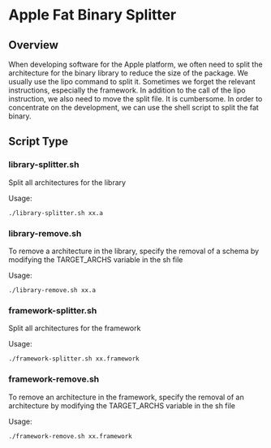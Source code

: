 # Apple Fat Binary Splitter

## Overview

When developing software for the Apple platform, we often need to split the architecture for the binary library to reduce the size of the package. We usually use the lipo command to split it. Sometimes we forget the relevant instructions, especially the framework. In addition to the call of the lipo instruction, we also need to move the split file. It is cumbersome. In order to concentrate on the development, we can use the shell script to split the fat binary.

## Script Type

### library-splitter.sh

Split all architectures for the library

Usage:

```shell
./library-splitter.sh xx.a
```

### library-remove.sh

To remove a architecture in the library, specify the removal of a schema by modifying the TARGET_ARCHS variable in the sh file

Usage:

```
./library-remove.sh xx.a
```



### framework-splitter.sh

Split all architectures for the framework

Usage:

```shell
./framework-splitter.sh xx.framework
```

### 

### framework-remove.sh

To remove an architecture in the framework, specify the removal of an architecture by modifying the TARGET_ARCHS variable in the sh file

Usage:

```
./framework-remove.sh xx.framework
```

